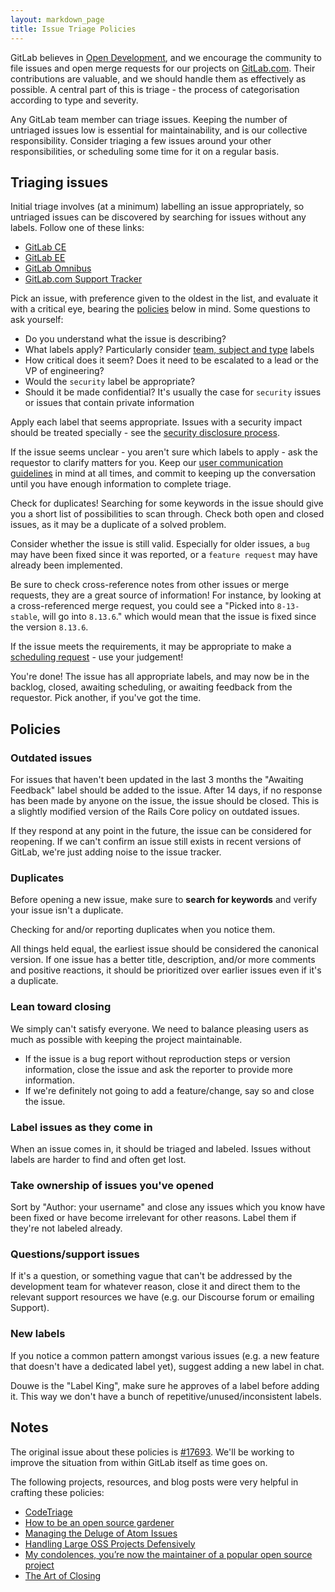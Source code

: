 ```yaml
---
layout: markdown_page
title: Issue Triage Policies
---
```


GitLab believes in [Open Development][open-development], and we encourage the
community to file issues and open merge requests for our projects on
[GitLab.com](https://gitlab.com/groups/gitlab-org). Their contributions are
valuable, and we should handle them as effectively as possible. A central part
of this is triage - the process of categorisation according to type and severity.

Any GitLab team member can triage issues. Keeping the number of untriaged issues
low is essential for maintainability, and is our collective responsibility.
Consider triaging a few issues around your other responsibilities, or scheduling
some time for it on a regular basis.

## Triaging issues

Initial triage involves (at a minimum) labelling an issue appropriately, so
untriaged issues can be discovered by searching for issues without any labels.
Follow one of these links:

* [GitLab CE][ce-issues-query]
* [GitLab EE][ee-issues-query]
* [GitLab Omnibus][omnibus-issues-query]
* [GitLab.com Support Tracker][support-issues-query]

Pick an issue, with preference given to the oldest in the list, and evaluate it with a critical eye, bearing the [policies](#policies) below in mind. Some questions to ask yourself:

* Do you understand what the issue is describing?
* What labels apply? Particularly consider [team, subject and type](/handbook/engineering/workflow/#labelling-issues) labels
* How critical does it seem? Does it need to be escalated to a lead or the VP of engineering?
* Would the `security` label be appropriate?
* Should it be made confidential? It's usually the case for `security` issues or
  issues that contain private information

Apply each label that seems appropriate. Issues with a security impact should be
treated specially - see the [security disclosure process](/handbook/support/#security-disclosures-a-namesecuritya).

If the issue seems unclear - you aren't sure which labels to apply - ask the
requestor to clarify matters for you. Keep our
[user communication guidelines](handbook/#user-communication-guidelines) in mind
at all times, and commit to keeping up the conversation until you have enough
information to complete triage.

Check for duplicates! Searching for some keywords in the issue should give you a
short list of possibilities to scan through. Check both open and closed issues,
as it may be a duplicate of a solved problem.

Consider whether the issue is still valid. Especially for older issues, a `bug`
may have been fixed since it was reported, or a `feature request` may have
already been implemented.

Be sure to check cross-reference notes from other issues or merge requests, they
are a great source of information! For instance, by looking at a cross-referenced
merge request, you could see a "Picked into `8-13-stable`, will go into `8.13.6`."
which would mean that the issue is fixed since the version `8.13.6`.

If the issue meets the requirements, it may be appropriate to make a
[scheduling request](/handbook/engineering/workflow/#scheduling-issues) - use
your judgement!

You're done! The issue has all appropriate labels, and may now be in the backlog,
closed, awaiting scheduling, or awaiting feedback from the requestor. Pick
another, if you've got the time.

## Policies

### Outdated issues

For issues that haven't been updated in the last 3 months the "Awaiting Feedback" label should be added to the issue. After 14 days, if no response has been made by anyone on the issue, the issue should be closed. This is a slightly modified version of the Rails Core policy on outdated issues.

If they respond at any point in the future, the issue can be considered for reopening. If we can't confirm an issue still exists in recent versions of GitLab, we're just adding noise to the issue tracker.

### Duplicates

Before opening a new issue, make sure to **search for keywords** and verify your issue isn't a duplicate.

Checking for and/or reporting duplicates when you notice them.

All things held equal, the earliest issue should be considered the canonical version. If one issue has a better title, description, and/or more comments and positive reactions, it should be prioritized over earlier issues even if it's a duplicate.

### Lean toward closing

We simply can't satisfy everyone. We need to balance pleasing users as much as possible with keeping the project maintainable.

- If the issue is a bug report without reproduction steps or version information, close the issue and ask the reporter to provide more information.
- If we're definitely not going to add a feature/change, say so and close the issue.

### Label issues as they come in

When an issue comes in, it should be triaged and labeled. Issues without labels are harder to find and often get lost.

### Take ownership of issues you've opened

Sort by "Author: your username" and close any issues which you know have been fixed or have become irrelevant for other reasons. Label them if they're not labeled already.

### Questions/support issues

If it's a question, or something vague that can't be addressed by the development team for whatever reason, close it and direct them to the relevant support resources we have (e.g. our Discourse forum or emailing Support).

### New labels

If you notice a common pattern amongst various issues (e.g. a new feature that doesn't have a dedicated label yet), suggest adding a new label in chat.

Douwe is the "Label King", make sure he approves of a label before adding it. This way we don't have a bunch of repetitive/unused/inconsistent labels.

## Notes

The original issue about these policies is [#17693][17693]. We'll be working to improve the situation from within GitLab itself as time goes on.

The following projects, resources, and blog posts were very helpful in crafting these policies:

- [CodeTriage][code-triage]
- [How to be an open source gardener][open-source-gardener]
- [Managing the Deluge of Atom Issues][atom-issues]
- [Handling Large OSS Projects Defensively][handling-big-projects]
- [My condolences, you’re now the maintainer of a popular open source project][my-condolences]
- [The Art of Closing][art-of-closing]

[open-development]: https://about.gitlab.com/2015/12/16/improving-open-development-for-everyone/
[ce-issues-query]: https://gitlab.com/gitlab-org/gitlab-ce/issues?scope=all&state=opened&utf8=%E2%9C%93&label_name%5B%5D=No+Label&assignee_id=0
[ee-issues-query]: https://gitlab.com/gitlab-org/gitlab-ee/issues?scope=all&state=opened&utf8=%E2%9C%93&label_name%5B%5D=No+Label&assignee_id=0
[omnibus-issues-query]: https://gitlab.com/gitlab-org/omnibus-gitlab/issues?scope=all&state=opened&utf8=%E2%9C%93&label_name%5B%5D=No+Label&assignee_id=0
[support-issues-query]: https://gitlab.com/gitlab-com/support-forum/issues?scope=all&state=opened&utf8=%E2%9C%93&label_name%5B%5D=No+Label&assignee_id=0
[17693]: https://gitlab.com/gitlab-org/gitlab-ce/issues/17693
[code-triage]: https://www.codetriage.com/
[open-source-gardener]: http://words.steveklabnik.com/how-to-be-an-open-source-gardener
[atom-issues]: http://blog.atom.io/2016/04/19/managing-the-deluge-of-atom-issues.html
[handling-big-projects]: http://artsy.github.io/blog/2016/07/03/handling-big-projects/
[my-condolences]: https://runcommand.io/2016/06/26/my-condolences-youre-now-the-maintainer-of-a-popular-open-source-project/
[art-of-closing]: https://blog.jessfraz.com/post/the-art-of-closing/
